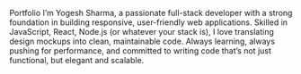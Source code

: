 Portfolio
I’m Yogesh Sharma, a passionate full-stack developer with a strong foundation in building responsive, user-friendly web applications. Skilled in JavaScript, React, Node.js (or whatever your stack is), I love translating design mockups into clean, maintainable code. Always learning, always pushing for performance, and committed to writing code that’s not just functional, but elegant and scalable.
